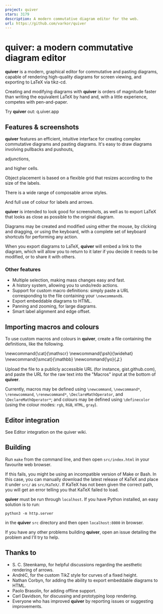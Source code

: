 ```yaml
---
project: quiver
stars: 3179
description: A modern commutative diagram editor for the web.
url: https://github.com/varkor/quiver
---
```


quiver: a modern commutative diagram editor
===========================================

**quiver** is a modern, graphical editor for commutative and pasting diagrams, capable of rendering high-quality diagrams for screen viewing, and exporting to LaTeX via tikz-cd.

Creating and modifying diagrams with **quiver** is orders of magnitude faster than writing the equivalent LaTeX by hand and, with a little experience, competes with pen-and-paper.

Try **quiver** out: q.uiver.app

Features & screenshots
----------------------

**quiver** features an efficient, intuitive interface for creating complex commutative diagrams and pasting diagrams. It's easy to draw diagrams involving pullbacks and pushouts,

adjunctions,

and higher cells.

Object placement is based on a flexible grid that resizes according to the size of the labels.

There is a wide range of composable arrow styles.

And full use of colour for labels and arrows.

**quiver** is intended to look good for screenshots, as well as to export LaTeX that looks as close as possible to the original diagram.

Diagrams may be created and modified using either the mouse, by clicking and dragging, or using the keyboard, with a complete set of keyboard shortcuts for performing any action.

When you export diagrams to LaTeX, **quiver** will embed a link to the diagram, which will allow you to return to it later if you decide it needs to be modified, or to share it with others.

### Other features

-   Multiple selection, making mass changes easy and fast.
-   A history system, allowing you to undo/redo actions.
-   Support for custom macro definitions: simply paste a URL corresponding to the file containing your `\newcommand`s.
-   Export embeddable diagrams to HTML.
-   Panning and zooming, for large diagrams.
-   Smart label alignment and edge offset.

Importing macros and colours
----------------------------

To use custom macros and colours in **quiver**, create a file containing the definitions, like the following.

\\newcommand{\\cat}{\\mathscr}
\\newcommand{\\psh}{\\widehat}
\\newcommand{\\smcat}{\\mathbb}
\\newcommand{\\yo}{よ}

Upload the file to a publicly accessible URL (for instance, gist.github.com), and paste the URL for the raw text into the "Macros" input at the bottom of **quiver**.

Currently, macros may be defined using `\newcommand`, `\newcommand*`, `\renewcommand`, `\renewcommand*`, `\DeclareMathOperator`, and `\DeclareMathOperator*`; and colours may be defined using `\definecolor` (using the colour modes: `rgb`, `RGB`, `HTML`, `gray`).

Editor integration
------------------

See Editor integration on the quiver wiki.

Building
--------

Run `make` from the command line, and then open `src/index.html` in your favourite web browser.

If this fails, you might be using an incompatible version of Make or Bash. In this case, you can manually download the latest release of KaTeX and place it under `src/` as `src/KaTeX/`. If KaTeX has not been given the correct path, you will get an error telling you that KaTeX failed to load.

**quiver** must be run through `localhost`. If you have Python installed, an easy solution is to run:

```
python3 -m http.server
```

in the **quiver** `src` directory and then open `localhost:8000` in browser.

If you have any other problems building **quiver**, open an issue detailing the problem and I'll try to help.

Thanks to
---------

-   S. C. Steenkamp, for helpful discussions regarding the aesthetic rendering of arrows.
-   AndréC, for the custom TikZ style for curves of a fixed height.
-   Nathan Corbyn, for adding the ability to export embeddable diagrams to HTML.
-   Paolo Brasolin, for adding offline support.
-   Carl Davidson, for discussing and prototyping loop rendering.
-   Everyone who has improved **quiver** by reporting issues or suggesting improvements.
